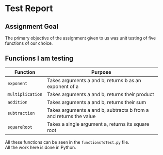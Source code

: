 # Test Report

## Assignment Goal
The primary objective of the assignment given to us was unit testing of five functions of our choice.

## Functions I am testing
| Function      | Purpose |
| ----------- | ----------- |
| ``exponent``    | Takes arguments a and b, returns b as an exponent of a      |
| ``multiplication``  | Takes arguments a and b, returns their product     |
| ``addition``     | Takes arguments a and b, returns their sum      |
| ``subtraction``  | Takes arguments a and b, subtracts b from a and returns the value       |
| ``squareRoot``    | Takes a single argument a, returns its square root     |

All these functions can be seen in the `functionsToTest.py` file. <br>
All the work here is done in Python.
